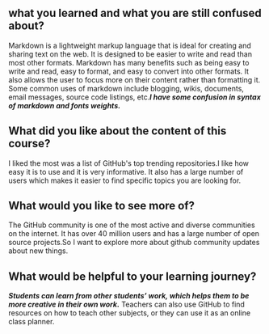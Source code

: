 ## what you learned and what you are still confused about?
Markdown is a lightweight markup language that is ideal for creating and sharing text on the web. It is designed to be easier to write and read than most other formats. Markdown has many benefits such as being easy to write and read, easy to format, and easy to convert into other formats. It also allows the user to focus more on their content rather than formatting it. Some common uses of markdown include blogging, wikis, documents, email messages, source code listings, etc.***I have some confusion in syntax of markdown and fonts weights.***
## What did you like about the content of this course?
I liked the most was a list of GitHub's top trending repositories.I like how easy it is to use and it is very informative. It also has a large number of users which makes it easier to find specific topics you are looking for.
## What would you like to see more of?
The GitHub community is one of the most active and diverse communities on the internet. It has over 40 million users and has a large number of open source projects.So I want to explore more about github community updates about new things.
## What would be helpful to your learning journey?
***Students can learn from other students’ work, which helps them to be more creative in their own work.*** Teachers can also use GitHub to find resources on how to teach other subjects, or they can use it as an online class planner.

